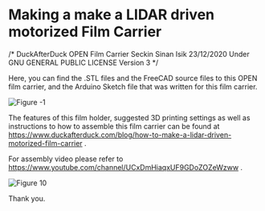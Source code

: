 # Making a make a LIDAR driven motorized Film Carrier

/* DuckAfterDuck OPEN Film Carrier
   Seckin Sinan Isik
   23/12/2020
   Under GNU GENERAL PUBLIC LICENSE Version 3
*/

Here, you can find the .STL files and the FreeCAD source files to this OPEN film carrier, and the Arduino Sketch file that was written for this film carrier.

![Figure -1](https://user-images.githubusercontent.com/20731547/107439971-e3be3e80-6b00-11eb-820e-112b20449bff.jpg)

The features of this film holder, suggested 3D printing settings as well as instructions to how to assemble this film carrier can be found at https://www.duckafterduck.com/blog/how-to-make-a-lidar-driven-motorized-film-carrier .

For assembly video please refer to https://www.youtube.com/channel/UCxDmHiaqxUF9GDoZOZeWzww .

![Figure 10](https://user-images.githubusercontent.com/20731547/107441159-c7230600-6b02-11eb-8b7c-a52d76db4e14.jpg)

Thank you.
